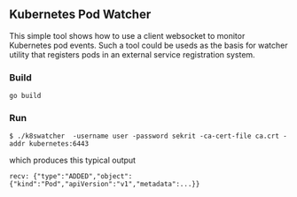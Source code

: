 ## Kubernetes Pod Watcher

This simple tool shows how to use a client websocket to monitor
Kubernetes pod events.  Such a tool could be useds as the basis for
watcher utility that registers pods in an external service registration
system.

### Build

```
go build
```

### Run

```
$ ./k8swatcher  -username user -password sekrit -ca-cert-file ca.crt -addr kubernetes:6443
```

which produces this typical output

```
recv: {"type":"ADDED","object":{"kind":"Pod","apiVersion":"v1","metadata":...}}
```

